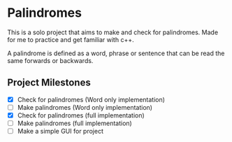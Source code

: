 # Palindromes

This is a solo project that aims to make and check for palindromes. Made for me to practice and get familiar with c++.

A palindrome is defined as a word, phrase or sentence that can be read the same forwards or backwards.

## Project Milestones
- [x] Check for palindromes (Word only implementation)
- [ ] Make palindromes (Word only implementation)
- [x] Check for palindromes (full implementation)
- [ ] Make palindromes (full implementation)
- [ ] Make a simple GUI for project